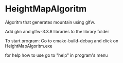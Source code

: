 # HeightMapAlgoritm
Algoritm that generates mountain using glfw.

Add glm and glfw-3.3.8 libraries to the library folder

To start program:
	Go to cmake-build-debug and click on HeightMapAlgoritm.exe

for help how to use go to "help" in program's menu
